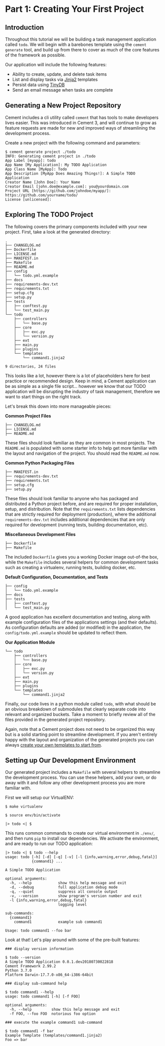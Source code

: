# Part 1: Creating Your First Project

## Introduction

Throughout this tutorial we will be building a task management application called `todo`.  We will begin with a barebones template using the `cement generate` tool, and build up from there to cover as much of the core features of the framework as possible.

Our application will include the following features:

* Ability to create, update, and delete task items
* List and display tasks via [Jinja2](../../extensions/jinja2.md) templates
* Persist data using [TinyDB](http://tinydb.readthedocs.io/en/latest/intro.html)
* Send an email message when tasks are complete

## Generating a New Project Repository

Cement includes a cli utility called `cement` that has tools to make developers lives easier.  This was introduced in Cement 3, and will continue to grow as feature requests are made for new and improved ways of streamlining the development process.

Create a new project with the following command and parameters:

```text
$ cement generate project ./todo
INFO: Generating cement project in ./todo
App Label [myapp]: todo
App Name [My Application]: My TODO Application
App Class Name [MyApp]: Todo
App Description [MyApp Does Amazing Things!]: A Simple TODO Application
Creator Name [John Doe]: Your Name
Creator Email [john.doe@example.com]: you@yourdomain.com
Project URL [https://github.com/johndoe/myapp/]: https://github.com/yourname/todo/
License [unlicensed]:
```

## Exploring The TODO Project

The following covers the primary components included with your new project.  First, take a look at the generated directory:

```text
.
├── CHANGELOG.md
├── Dockerfile
├── LICENSE.md
├── MANIFEST.in
├── Makefile
├── README.md
├── config
│   └── todo.yml.example
├── docs
├── requirements-dev.txt
├── requirements.txt
├── setup.cfg
├── setup.py
├── tests
│   ├── conftest.py
│   └── test_main.py
└── todo
    ├── controllers
    │   └── base.py
    ├── core
    │   ├── exc.py
    │   └── version.py
    ├── ext
    ├── main.py
    ├── plugins
    └── templates
        └── command1.jinja2

9 directories, 24 files
```

This looks like a lot, however there is a lot of placeholders here for best practice or recommended design.  Keep in mind, a Cement application can be as simple as a single file script... however we know that our TODO application will be disrupting the industry of task management, therefore we want to start things on the right track. 

Let's break this down into more manageable pieces:

**Common Project Files**

```text
├── CHANGELOG.md
├── LICENSE.md
├── README.md
```

These files should look familiar as they are common in most projects.  The `README.md` is populated with some starter info to help get more familiar with the layout and navigation of the project.  You should read the `README.md` now. 

**Common Python Packaging Files**

```text
├── MANIFEST.in
├── requirements-dev.txt
├── requirements.txt
├── setup.cfg
├── setup.py
```

These files should look familiar to anyone who has packaged and distributed a Python project before, and are required for proper installation, setup, and distribution.  Note that the `requirements.txt` lists dependencies that are strictly required for deployment \(production\), where the additional `requirements-dev.txt` includes additional dependencies that are only required for development \(running tests, building documentation, etc\).

**Miscellaneous Development Files**

```text
├── Dockerfile
├── Makefile
```

The included `Dockerfile` gives you a working Docker image out-of-the box, while the `Makefile` includes several helpers for common development tasks such as creating a virtualenv, running tests, building docker, etc.

**Default Configuration, Documentation, and Tests**

```text
├── config
│   └── todo.yml.example
├── docs
├── tests
│   ├── conftest.py
│   └── test_main.py
```

A good application has excellent documentation and testing, along with example configuration files of the applications settings \(and their defaults\).  As configuration defaults are added \(or modified\) in the application, the `config/todo.yml.example` should be updated to reflect them.

**Our Application Module**

```text
└── todo
    ├── controllers
    │   └── base.py
    ├── core
    │   ├── exc.py
    │   └── version.py
    ├── ext
    ├── main.py
    ├── plugins
    └── templates
        └── command1.jinja2
```

Finally, our code lives in a python module called `todo`, with what should be an obvious breakdown of submodules that clearly separate code into relevant and organized buckets.  Take a moment to briefly review all of the files provided in the generated project repository.

Again, note that a Cement project does not need to be organized this way but is a solid starting point to streamline development.  If you aren't entirely happy with the layout and organization of the generated projects you can always [create your own templates to start from](../developer-tools.md#customizing-templates).

## Setting up Our Development Environment

Our generated project includes a `Makefile` with several helpers to streamline the development process.  You can use these helpers, add your own, or do away with it and follow any other development process you are more familiar with.

First we will setup our VirtualENV:

```text
$ make virtualenv

$ source env/bin/activate

|> todo <| $ 
```

This runs common commands to create our virtual environment in `./env/`, and then runs `pip` to install our dependencies.  We activate the environment, and are ready to run our TODO application:

```text
|> todo <| $ todo --help
usage: todo [-h] [-d] [-q] [-v] [-l {info,warning,error,debug,fatal}]
            {command1} ...

A Simple TODO Application

optional arguments:
  -h, --help            show this help message and exit
  -d, --debug           full application debug mode
  -q, --quiet           suppress all console output
  -v, --version         show program's version number and exit
  -l {info,warning,error,debug,fatal}
                        logging level

sub-commands:
  {command1}
    command1            example sub command1

Usage: todo command1 --foo bar
```

Look at that!  Let's play around with some of the pre-built features:

```text
### display version information

$ todo --version
A Simple TODO Application 0.0.1.dev20180730022818
Cement Framework 2.99.2
Python 3.7.0
Platform Darwin-17.7.0-x86_64-i386-64bit

### display sub-command help

$ todo command1 --help
usage: todo command1 [-h] [-f FOO]

optional arguments:
  -h, --help         show this help message and exit
  -f FOO, --foo FOO  notorious foo option

### execute the example command1 sub-command

$ todo command1 -f bar
Example Template (templates/command1.jinja2)
Foo => bar
```

